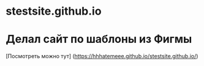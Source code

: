 # stestsite.github.io
# Делал сайт по шаблоны из Фигмы
[Посмотреть можно тут] (https://hhhatemeee.github.io/stestsite.github.io/)
